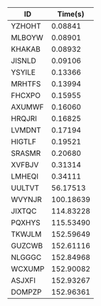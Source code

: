 |ID|Time(s)|
|-|-|
|YZHOHT|0.08841|
|MLBOYW|0.08901|
|KHAKAB|0.08932|
|JISNLD|0.09106|
|YSYILE|0.13366|
|MRHTFS|0.13994|
|FHCXPO|0.15955|
|AXUMWF|0.16060|
|HRQJRI|0.16825|
|LVMDNT|0.17194|
|HIGTLF|0.19521|
|SRASMR|0.20680|
|XVFBJV|0.31314|
|LMHEQI|0.34111|
|UULTVT|56.17513|
|WVYNJR|100.18639|
|JIXTQC|114.83228|
|PQXHYS|115.53490|
|TKWJLM|152.59649|
|GUZCWB|152.61116|
|NLGGGC|152.84968|
|WCXUMP|152.90082|
|ASJXFI|152.93267|
|DOMPZP|152.96361|
